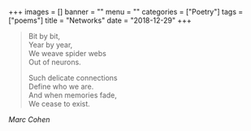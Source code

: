 +++
images = []
banner = ""
menu = ""
categories = ["Poetry"]
tags = ["poems"]
title = "Networks"
date = "2018-12-29"
+++

> Bit by bit,  
> Year by year,  
> We weave spider webs  
> Out of neurons.  
>
> Such delicate connections  
> Define who we are.  
> And when memories fade,  
> We cease to exist.  
>  
<cite>Marc Cohen</cite>
